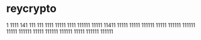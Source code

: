 # reycrypto
1
1111
141
111
111
1111
11111
1111
111111
11111
11411
11111
11111
111111
11111
111111
111111
11111
111111
11111
111111
111111
11111
111111
111111
